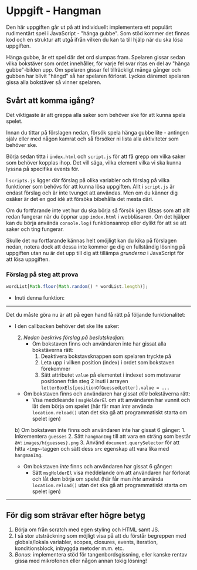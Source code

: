 # Uppgift - Hangman

Den här uppgiften går ut på att individuellt implementera ett populärt rudimentärt spel i JavaScript - "hänga gubbe". Som stöd kommer det finnas kod och en struktur att utgå ifrån vilken du kan ta till hjälp när du ska lösa uppgiften.

Hänga gubbe, är ett spel där det ord slumpas fram. Spelaren gissar sedan vilka bokstäver som ordet innehåller, för varje fel svar ritas en del av "hänga gubbe"-bilden upp. Om spelaren gissar fel tillräckligt många gånger och gubben har blivit "hängd" så har spelaren förlorat. Lyckas däremot spelaren gissa alla bokstäver så vinner spelaren.

## Svårt att komma igång?

Det viktigaste är att greppa alla saker som behöver ske för att kunna spela spelet.

Innan du tittar på förslagen nedan, försök spela hänga gubbe lite - antingen själv eller med någon kamrat och så försöker ni lista alla aktiviteter som behöver ske.

Börja sedan titta i `index.html` och `script.js` för att få grepp om vilka saker som behöver kopplas ihop. Det vill säga, vilka element vilka vi ska kunna lyssna på specifika events för.

I `scripts.js` ligger där förslag på olika variabler och förslag på vilka funktioner som behövs för att kunna lösa uppgiften. Allt i `script.js` är endast förslag och är inte tvunget att användas. Men om du känner dig osäker är det en god idé att försöka bibehålla det mesta däri.

Om du fortfarande inte vet hur du ska börja så försök igen låtsas som att allt redan fungerar när du öppnar upp `index.html` i webbläsaren. Om det hjälper kan du börja använda `console.log` i funktionsanrop eller dylikt för att se att saker och ting fungerar.

Skulle det nu fortfarande kännas helt omöjligt kan du kika på förslagen nedan, notera dock att dessa inte kommer ge dig en fullständig lösning på uppgiften utan nu är det upp till dig att tillämpa _grunderna_ i JavaScript för att lösa uppgiften.

### Förslag på steg att prova

<!-- - Definiera lite ord som spelaren ska gissa på i arrayen `wordList`.  -->
<!-- - Använd `document.querySelector()` för att hämta knappen "Starta Spelet" i DOM, lagra den i `startGameBtnEl` variabeln. -->
<!-- - Skapa en event-lyssnare för knappen (`.addEventListener('click', callbackFn)`). -->
<!-- - Skapa en callback-funktion `startGame()` för event-lyssnaren, denna funktion ska starta spelet. Det gör den genom att ropa på andra funktioner: -->

<!-- 1. Skapa en funktion, kalla den för `generateRandomWord()` -->

<!-- - Inuti denna funktion returnera ett slumpat ord ur arrayen av ord (`wordList`): -->

```js
wordList[Math.floor(Math.random() * wordList.length)];
```

<!-- 2. Skapa en funktion, kalla den för `createLetterBoxes()` -->

- Inuti denna funktion:
  <!-- - Använd `document.querySelector()` för att hämta `#letterBoxes > ul`, lagra det i variablen `letterBoxEls`. -->
  <!-- - Baserat på längden i `selectedWord` (loopa/iterera): -->
  <!-- - skapa ett nytt `<li>`-element innehåller en `<input>` -->
  <!-- - Använd `.appendChild()` för att lägga till det skapade elementet inuti `letterBoxEls` -->

---

Det du måste göra nu är att på egen hand få rätt på följande funktionalitet:

<!-- - Lyssna på klick på alla bokstavsknappar -->
<!-- - Skriv en callback som hanterar när spelaren trycker på alla bokstavsknappar -->

- I den callbacken behöver det ske lite saker:

  <!-- 1. Kolla värdet på bokstavsknappen som spelaren tryckte på och jämför det med alla bokstäverna i `selectedWord`. _Observera att bokstäver ska kunna förekomma flera gånger_. -->

  2. _Nedan beskrivs förslag på beslutskedjan_:
     - Om bokstaven finns och användaren inte har gissat alla bokstäverna rätt:
       1. Deaktivera bokstavsknappen som spelaren tryckte på
       2. Leta upp i vilken position (index) i ordet som bokstaven förekommer
       3. Sätt attributet `value` på elementet i indexet som motsvarar positionen från steg 2 inuti i arrayen `letterBoxEls[positionOfGuessedLetter].value = ...`

  - Om bokstaven finns och användaren har gissat _alla_ bokstäverna rätt:
    - Visa meddleande i `msgHolderEl` om att användaren har vunnit och låt dem börja om spelet (här får man _inte_ använda `location.reload()` utan det ska gå att programmatiskt starta om spelet igen)

  b) Om bokstaven inte finns och användaren inte har gissat 6 gånger: 1. Inkrementera `guesses` 2. Sätt `hangmanImg` till att vara en sträng som består av:
  `images/h{guesses}.png` 3. Använd `document.querySelector` för att hitta `<img>`-taggen och sätt dess `src` egenskap att vara lika med `hangmanImg`.

  - Om bokstaven _inte_ finns och användaren har gissat 6 gånger:
    - Sätt `msgHolderEl` visa meddelande om att användaren har förlorat och låt dem börja om spelet (här får man _inte_ använda `location.reload()` utan det ska gå att programmatiskt starta om spelet igen)

---

## För dig som strävar efter högre betyg

1. Börja om från scratch med egen styling och HTML samt JS.
2. I så stor utsträckning som möjligt visa på att du förstår begreppen med globala/lokala variabler, scopes, closures, events, iteration, konditionsblock, inbyggda metoder m.m. etc.
3. _Bonus_: implementera stöd för tangenbordsgissning, eller kanske rentav gissa med mikrofonen eller någon annan tokig lösning!
